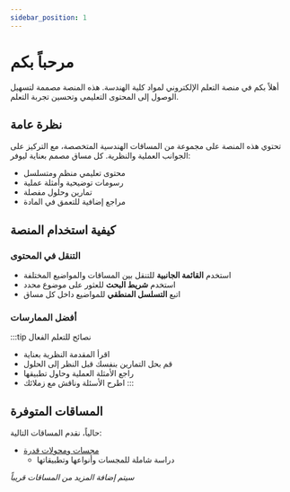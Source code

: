 ```yaml
---
sidebar_position: 1
---
```


# مرحباً بكم

أهلاً بكم في منصة التعلم الإلكتروني لمواد كلية الهندسة. هذه المنصة مصممة لتسهيل الوصول إلى المحتوى التعليمي وتحسين تجربة التعلم.

## نظرة عامة

تحتوي هذه المنصة على مجموعة من المساقات الهندسية المتخصصة، مع التركيز على الجوانب العملية والنظرية. كل مساق مصمم بعناية ليوفر:

- محتوى تعليمي منظم ومتسلسل
- رسومات توضيحية وأمثلة عملية
- تمارين وحلول مفصلة
- مراجع إضافية للتعمق في المادة

## كيفية استخدام المنصة

### التنقل في المحتوى

- استخدم **القائمة الجانبية** للتنقل بين المساقات والمواضيع المختلفة
- استخدم **شريط البحث** للعثور على موضوع محدد
- اتبع **التسلسل المنطقي** للمواضيع داخل كل مساق

### أفضل الممارسات

:::tip نصائح للتعلم الفعال
- اقرأ المقدمة النظرية بعناية
- قم بحل التمارين بنفسك قبل النظر إلى الحلول
- راجع الأمثلة العملية وحاول تطبيقها
- اطرح الأسئلة وناقش مع زملائك
:::

## المساقات المتوفرة

حالياً، نقدم المساقات التالية:

- [مجسات ومحولات قدرة](/docs/مجسات%20ومحولات%20طاقة/sensors_intro)
  - دراسة شاملة للمجسات وأنواعها وتطبيقاتها

_سيتم إضافة المزيد من المساقات قريباً_

